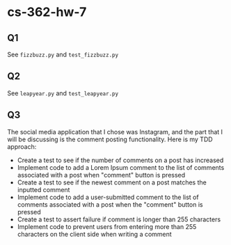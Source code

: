 # cs-362-hw-7
## Q1
See `fizzbuzz.py` and `test_fizzbuzz.py`
## Q2
See `leapyear.py` and `test_leapyear.py`
## Q3
The social media application that I chose was Instagram, and the part that I will be discussing is the comment posting functionality. Here is my TDD approach:
- Create a test to see if the number of comments on a post has increased
- Implement code to add a Lorem Ipsum comment to the list of comments associated with a post when "comment" button is pressed
- Create a test to see if the newest comment on a post matches the inputted comment
- Implement code to add a user-submitted comment to the list of comments associated with a post when the "comment" button is pressed
- Create a test to assert failure if comment is longer than 255 characters
- Implement code to prevent users from entering more than 255 characters on the client side when writing a comment